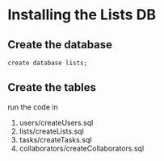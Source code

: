 # Installing the Lists DB
## Create the database
```create database lists;```
## Create the tables
run the code in
1. users/createUsers.sql
2. lists/createLists.sql
3. tasks/createTasks.sql
4. collaborators/createCollaborators.sql
